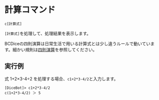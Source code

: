 # 計算コマンド

```
c[計算式]
```

`[計算式]`を処理して、処理結果を表示します。

BCDiceの四則演算は日常生活で用いる計算式とは少し違うルールで動いています。細かい規則は[四則演算](/arithmetic.md)を参照してください。

## 実行例

式 1+2×3-4÷2 を処理する場合、`c1+2*3-4/2`と入力します。

```
[DiceBot]> c1+2*3-4/2
c(1+2*3-4/2) ＞ 5
```

